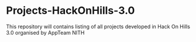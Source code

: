 # Projects-HackOnHills-3.0
This repository will contains listing of all projects developed in Hack On Hills 3.0 organised by AppTeam NITH
